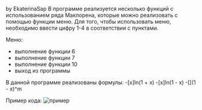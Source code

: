 by EkaterinaSap
В программе реализуется несколько функций с использованием ряда Маклорена, которые можно реализовать с помощью функции меню. Для того, чтобы использовать меню, необходимо ввести цифру 1-4 в соответствии с пунктами. 

Меню:
* выполнение функции 6
* выполнение функции 7
* выполнение функции 10
* выход из программы

В данной программе реализованы формулы:
-[x]ln(1 + x)
-[x]ln(1 - x)
-[](1 - x)^m

Пример кода:
![пример](C:\Users\User\Downloads "пример")

